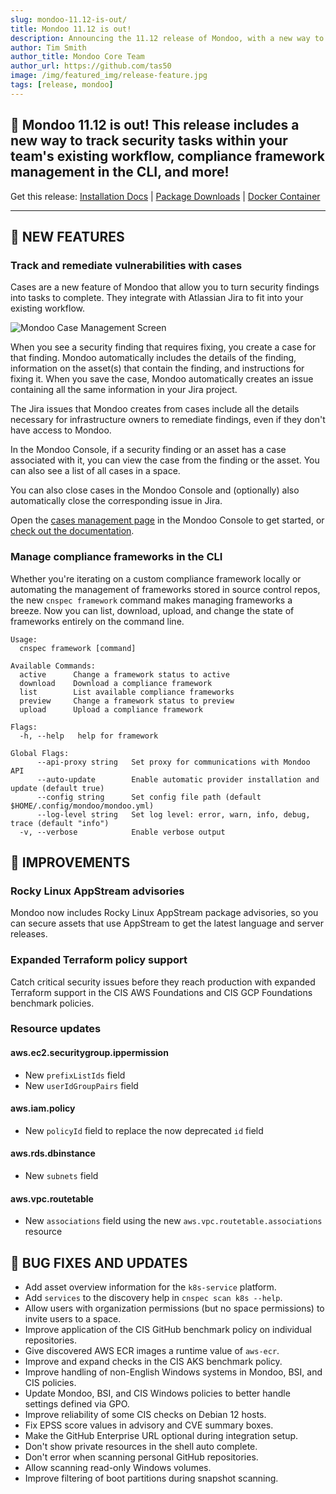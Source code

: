 ```yaml
---
slug: mondoo-11.12-is-out/
title: Mondoo 11.12 is out!
description: Announcing the 11.12 release of Mondoo, with a new way to track security tasks within your team's existing workflow, compliance framework management in the CLI, and more!
author: Tim Smith
author_title: Mondoo Core Team
author_url: https://github.com/tas50
image: /img/featured_img/release-feature.jpg
tags: [release, mondoo]
---
```


## 🥳 Mondoo 11.12 is out! This release includes a new way to track security tasks within your team's existing workflow, compliance framework management in the CLI, and more!

Get this release: [Installation Docs](https://mondoo.com/docs/cnspec/) | [Package Downloads](https://releases.mondoo.com/cnspec/) | [Docker Container](https://hub.docker.com/r/mondoo/cnspec)

---

## 🎉 NEW FEATURES

### Track and remediate vulnerabilities with cases

Cases are a new feature of Mondoo that allow you to turn security findings into tasks to complete. They integrate with Atlassian Jira to fit into your existing workflow.

![Mondoo Case Management Screen](/img/releases/2024-07-09-mondoo-11.12-is-out/screenshot_cases.png)

When you see a security finding that requires fixing, you create a case for that finding. Mondoo automatically includes the details of the finding, information on the asset(s) that contain the finding, and instructions for fixing it. When you save the case, Mondoo automatically creates an issue containing all the same information in your Jira project.

The Jira issues that Mondoo creates from cases include all the details necessary for infrastructure owners to remediate findings, even if they don't have access to Mondoo.

In the Mondoo Console, if a security finding or an asset has a case associated with it, you can view the case from the finding or the asset. You can also see a list of all cases in a space.

You can also close cases in the Mondoo Console and (optionally) also automatically close the corresponding issue in Jira.

Open the [cases management page](https://console.mondoo.com/space/cases) in the Mondoo Console to get started, or [check out the documentation](https://mondoo.com/docs/platform/maintain/jira/).

### Manage compliance frameworks in the CLI

Whether you're iterating on a custom compliance framework locally or automating the management of frameworks stored in source control repos, the new `cnspec framework` command makes managing frameworks a breeze. Now you can list, download, upload, and change the state of frameworks entirely on the command line.

```text
Usage:
  cnspec framework [command]

Available Commands:
  active      Change a framework status to active
  download    Download a compliance framework
  list        List available compliance frameworks
  preview     Change a framework status to preview
  upload      Upload a compliance framework

Flags:
  -h, --help   help for framework

Global Flags:
      --api-proxy string   Set proxy for communications with Mondoo API
      --auto-update        Enable automatic provider installation and update (default true)
      --config string      Set config file path (default $HOME/.config/mondoo/mondoo.yml)
      --log-level string   Set log level: error, warn, info, debug, trace (default "info")
  -v, --verbose            Enable verbose output
```

## 🧹 IMPROVEMENTS

### Rocky Linux AppStream advisories

Mondoo now includes Rocky Linux AppStream package advisories, so you can secure assets that use AppStream to get the latest language and server releases.

### Expanded Terraform policy support

Catch critical security issues before they reach production with expanded Terraform support in the CIS AWS Foundations and CIS GCP Foundations benchmark policies.

### Resource updates

#### aws.ec2.securitygroup.ippermission

- New `prefixListIds` field
- New `userIdGroupPairs` field

#### aws.iam.policy

- New `policyId` field to replace the now deprecated `id` field

#### aws.rds.dbinstance

- New `subnets` field

#### aws.vpc.routetable

- New `associations` field using the new `aws.vpc.routetable.associations` resource

## 🐛 BUG FIXES AND UPDATES

- Add asset overview information for the `k8s-service` platform.
- Add `services` to the discovery help in `cnspec scan k8s --help`.
- Allow users with organization permissions (but no space permissions) to invite users to a space.
- Improve application of the CIS GitHub benchmark policy on individual repositories.
- Give discovered AWS ECR images a runtime value of `aws-ecr`.
- Improve and expand checks in the CIS AKS benchmark policy.
- Improve handling of non-English Windows systems in Mondoo, BSI, and CIS policies.
- Update Mondoo, BSI, and CIS Windows policies to better handle settings defined via GPO.
- Improve reliability of some CIS checks on Debian 12 hosts.
- Fix EPSS score values in advisory and CVE summary boxes.
- Make the GitHub Enterprise URL optional during integration setup.
- Don't show private resources in the shell auto complete.
- Don't error when scanning personal GitHub repositories.
- Allow scanning read-only Windows volumes.
- Improve filtering of boot partitions during snapshot scanning.
